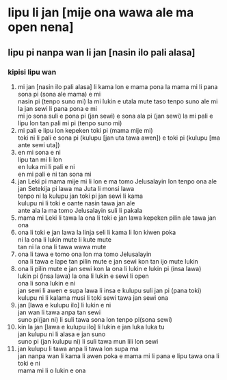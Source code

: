 # lipu li jan [mije ona wawa ale ma open nena]
## lipu pi nanpa wan li jan [nasin ilo pali alasa]
### kipisi lipu wan
1. mi jan [nasin ilo pali alasa] li kama lon e mama pona la mama mi li pana sona pi (sona ale mama) e mi</br>
nasin pi (tenpo suno mi) la mi lukin e utala mute taso tenpo suno ale mi la jan sewi li pana pona e mi</br>
mi jo sona suli e pona pi (jan sewi) e sona ala pi (jan sewi) la mi pali e lipu lon tan pali mi pi (tenpo suno mi)
2. mi pali e lipu lon kepeken toki pi (mama mije mi)</br>
toki ni li pali e sona pi (kulupu [jan uta tawa awen]) e toki pi (kulupu [ma ante sewi uta])
3. en mi sona e ni</br>
lipu tan mi li lon</br>
en luka mi li pali e ni</br>
en mi pali e ni tan sona mi
4. jan Leki pi mama mije mi li lon e ma tomo Jelusalayin lon tenpo ona ale</br>
jan Setekija pi lawa ma Juta li monsi lawa</br>
tenpo ni la kulupu jan toki pi jan sewi li kama</br>
kulupu ni li toki e oante nasin tawa jan ale</br>
ante ala la ma tomo Jelusalayin suli li pakala
5. mama mi Leki li tawa la ona li toki e jan lawa kepeken pilin ale tawa jan ona
6. ona li toki e jan lawa la linja seli li kama li lon kiwen poka</br>
ni la ona li lukin mute li kute mute</br>
tan ni la ona li tawa wawa mute
7. ona li tawa e tomo ona lon ma tomo Jelusalayin</br>
ona li tawa e lape tan pilin mute e jan sewi kon tan ijo mute lukin 
8. ona li pilin mute e jan sewi kon la ona li lukin e lukin pi (insa lawa) </br>
lukin pi (insa lawa) la ona li lukin e sewi li open </br>
ona li sona lukin e ni </br>
jan sewi li awen e supa lawa li insa e kulupu suli jan pi (pana toki)</br>
kulupu ni li kalama musi li toki sewi tawa jan sewi ona
9. jan [lawa e kulupu ilo] li lukin e ni </br>
jan wan li tawa anpa tan sewi </br>
suno pi(jan ni) li suli tawa sona lon tenpo pi(sona sewi)
10. kin la jan [lawa e kulupu ilo] li lukin e jan luka luka tu </br>
jan kulupu ni li alasa e jan suno </br>
suno pi (jan kulupu ni) li suli tawa mun lili lon sewi
11. jan kulupu li tawa anpa li tawa lon supa ma </br>
jan nanpa wan li kama li awen poka e mama mi li pana e lipu tawa ona li toki e ni </br>
mama mi li o lukin e ona 
